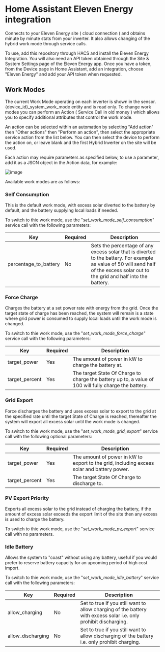 # Home Assistant Eleven Energy integration

Connects to your Eleven Energy site ( cloud connection ) and obtains minute by minute stats from your inverter. It also allows changing of the hybrid work mode through service calls.

To use, add this repository through HACS and install the Eleven Energy Integration. You will also need an API token obtained through the Site & System Settings page of the Eleven Energy app. Once you have a token, from the Device page in Home Assistant, add an integration, choose "Eleven Energy" and add your API token when requested.

## Work Modes

The current Work Mode operating on each inverter is shown in the sensor.{device_id}_system_work_mode entity and is read only. To change work modes you can perform an Action ( Service Call in old money ) which allows you to specify additional attributes that control the work mode.

An action can be selected within an automation by selecting "Add action" then "Other actions" then "Perform an action", then select the appropriate service action from the list below. You can then select the device to perform the action on, or leave blank and the first Hybrid Inverter on the site will be used.

Each action may require parameters as specified below, to use a parameter, add it as a JSON object in the Action data, for example:

![image](https://github.com/user-attachments/assets/7509b544-0a29-4979-93be-702f736bdc90)


Available work modes are as follows:

### Self Consumption

This is the default work mode, with excess solar diverted to the battery by default, and the battery supplying local loads if needed.

To switch to thie work mode, use the "_set_work_mode_self_consumption_" service call with the following parameters:

Key | Required | Description
--- | --- | -----------
percentage_to_battery | No | Sets the percentage of any excess solar that is diverted to the battery. For example as value of 50 will send half of the excess solar out to the grid and half into the battery.

### Force Charge

Charges the battery at a set power rate with energy from the grid. Once the target state of charge has been reached, the system will remain is a state where grid power is consumed to supply local loads until the work mode is changed.

To switch to thie work mode, use the "_set_work_mode_force_charge_" service call with the following parameters:

Key | Required | Description
--- | --- | -----------
target_power | Yes | The amount of power in kW to charge the battery at.
target_percent | Yes | The target State Of Charge to charge the battery up to, a value of 100 will fully charge the battery.

### Grid Export

Force discharges the battery and uses excess solar to export to the grid at the specified rate until the target State of Charge is reached, thereafter the system will export all excess solar until the work mode is changed.

To switch to thie work mode, use the "_set_work_mode_grid_export_" service call with the following optional parameters:

Key | Required | Description
--- | --- | -----------
target_power | Yes | The amount of power in kW to export to the grid, including excess solar and battery power.
target_percent | Yes | The target State Of Charge to discharge to.

### PV Export Priority

Exports all excess solar to the grid instead of charging the battery, if the amount of excess solar exceeds the export limit of the site then any excess is used to charge the battery.

To switch to thie work mode, use the "_set_work_mode_pv_export_" service call with no parameters.

### Idle Battery

Allows the system to "coast" without using any battery, useful if you would prefer to reserve battery capacity for an upcoming period of high cost import.

To switch to thie work mode, use the "_set_work_mode_idle_battery_" service call with the following parameters:

Key | Required | Description
--- | --- | -----------
allow_charging | No | Set to true if you still want to allow charging of the battery with excess solar i.e. only prohibit discharging.
allow_discharging | No | Set to true if you still want to allow discharging of the battery i.e. only prohibit charging.
